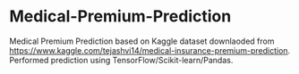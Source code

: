 # Medical-Premium-Prediction
Medical Premium Prediction based on Kaggle dataset downlaoded from https://www.kaggle.com/tejashvi14/medical-insurance-premium-prediction.
Performed prediction using TensorFlow/Scikit-learn/Pandas.  
